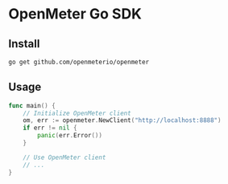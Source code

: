 # OpenMeter Go SDK

## Install

```sh
go get github.com/openmeterio/openmeter
```

## Usage

```go
func main() {
    // Initialize OpenMeter client
    om, err := openmeter.NewClient("http://localhost:8888")
    if err != nil {
        panic(err.Error())
    }

    // Use OpenMeter client
    // ...
}
```
